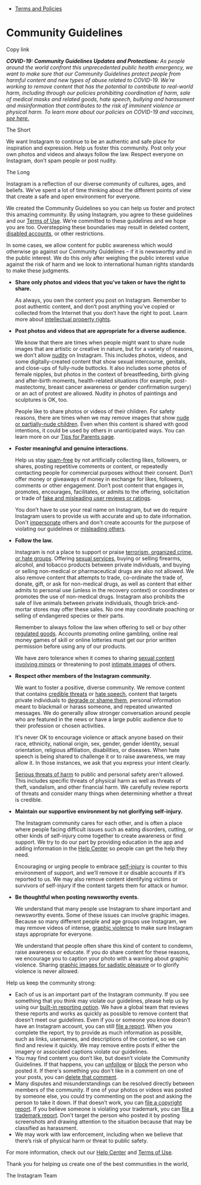 * [Terms and Policies](https://help.instagram.com/1417489251945243/?helpref=breadcrumb)

Community Guidelines
====================

Copy link

_**COVID-19: Community Guidelines Updates and Protections:** As people around the world confront this unprecedented public health emergency, we want to make sure that our Community Guidelines protect people from harmful content and new types of abuse related to COVID-19. We’re working to remove content that has the potential to contribute to real-world harm, including through our policies prohibiting coordination of harm, sale of medical masks and related goods, hate speech, bullying and harassment and misinformation that contributes to the risk of imminent violence or physical harm. To learn more about our policies on COVID-19 and vaccines, [see here.](https://help.instagram.com/697825587576762?helpref=faq_content)_

The Short

We want Instagram to continue to be an authentic and safe place for inspiration and expression. Help us foster this community. Post only your own photos and videos and always follow the law. Respect everyone on Instagram, don’t spam people or post nudity.

The Long

Instagram is a reflection of our diverse community of cultures, ages, and beliefs. We’ve spent a lot of time thinking about the different points of view that create a safe and open environment for everyone.

We created the Community Guidelines so you can help us foster and protect this amazing community. By using Instagram, you agree to these guidelines and our [Terms of Use](https://www.instagram.com/legal/terms). We’re committed to these guidelines and we hope you are too. Overstepping these boundaries may result in deleted content, [disabled accounts](https://help.instagram.com/366993040048856?helpref=faq_content), or other restrictions.

In some cases, we allow content for public awareness which would otherwise go against our Community Guidelines – if it is newsworthy and in the public interest. We do this only after weighing the public interest value against the risk of harm and we look to international human rights standards to make these judgments.

* **Share only photos and videos that you’ve taken or have the right to share.**
    
    As always, you own the content you post on Instagram. Remember to post authentic content, and don’t post anything you’ve copied or collected from the Internet that you don’t have the right to post. Learn more about [intellectual property rights](https://help.instagram.com/126382350847838?helpref=faq_content).
    
* **Post photos and videos that are appropriate for a diverse audience.**
    
    We know that there are times when people might want to share nude images that are artistic or creative in nature, but for a variety of reasons, we don’t allow [nudity](https://l.instagram.com/?u=https%3A%2F%2Fwww.facebook.com%2Fcommunitystandards%2Fadult_nudity_sexual_activity&e=AT3PfIFkWnyVKucCjtq5SVNSxtRWDT7cyL0uq3T7KtPpcy9Tn8-MbSUlKhDyOwApK4yq-li73ZY2wuI1fr3VbZ11gdAHlmQ6ViljNLY7SeIabgu-0VNqV_d9nSx92bcwoV0u64-12J8NsxrB5J0TnA) on Instagram. This includes photos, videos, and some digitally-created content that show sexual intercourse, genitals, and close-ups of fully-nude buttocks. It also includes some photos of female nipples, but photos in the context of breastfeeding, birth giving and after-birth moments, health-related situations (for example, post-mastectomy, breast cancer awareness or gender confirmation surgery) or an act of protest are allowed. Nudity in photos of paintings and sculptures is OK, too.
    
    People like to share photos or videos of their children. For safety reasons, there are times when we may remove images that show [nude or partially-nude children](https://l.instagram.com/?u=https%3A%2F%2Fwww.facebook.com%2Fcommunitystandards%2Fchild_nudity_sexual_exploitation&e=AT3PfIFkWnyVKucCjtq5SVNSxtRWDT7cyL0uq3T7KtPpcy9Tn8-MbSUlKhDyOwApK4yq-li73ZY2wuI1fr3VbZ11gdAHlmQ6ViljNLY7SeIabgu-0VNqV_d9nSx92bcwoV0u64-12J8NsxrB5J0TnA). Even when this content is shared with good intentions, it could be used by others in unanticipated ways. You can learn more on our [Tips for Parents page](https://help.instagram.com/154475974694511/?helpref=faq_content).
    
* **Foster meaningful and genuine interactions.**
    
    Help us stay [spam-free](https://l.instagram.com/?u=https%3A%2F%2Fwww.facebook.com%2Fcommunitystandards%2Fspam&e=AT3PfIFkWnyVKucCjtq5SVNSxtRWDT7cyL0uq3T7KtPpcy9Tn8-MbSUlKhDyOwApK4yq-li73ZY2wuI1fr3VbZ11gdAHlmQ6ViljNLY7SeIabgu-0VNqV_d9nSx92bcwoV0u64-12J8NsxrB5J0TnA) by not artificially collecting likes, followers, or shares, posting repetitive comments or content, or repeatedly contacting people for commercial purposes without their consent. Don’t offer money or giveaways of money in exchange for likes, followers, comments or other engagement. Don’t post content that engages in, promotes, encourages, facilitates, or admits to the offering, solicitation or trade of [fake and misleading user reviews or ratings](https://l.instagram.com/?u=https%3A%2F%2Fwww.facebook.com%2Fcommunitystandards%2Ffraud_deception&e=AT3PfIFkWnyVKucCjtq5SVNSxtRWDT7cyL0uq3T7KtPpcy9Tn8-MbSUlKhDyOwApK4yq-li73ZY2wuI1fr3VbZ11gdAHlmQ6ViljNLY7SeIabgu-0VNqV_d9nSx92bcwoV0u64-12J8NsxrB5J0TnA).
    
    You don’t have to use your real name on Instagram, but we do require Instagram users to provide us with accurate and up to date information. Don't [impersonate](https://l.instagram.com/?u=https%3A%2F%2Fwww.facebook.com%2Fcommunitystandards%2Fmisrepresentation&e=AT3PfIFkWnyVKucCjtq5SVNSxtRWDT7cyL0uq3T7KtPpcy9Tn8-MbSUlKhDyOwApK4yq-li73ZY2wuI1fr3VbZ11gdAHlmQ6ViljNLY7SeIabgu-0VNqV_d9nSx92bcwoV0u64-12J8NsxrB5J0TnA) others and don't create accounts for the purpose of violating our guidelines or [misleading others](https://l.instagram.com/?u=https%3A%2F%2Ftransparency.fb.com%2Fpolicies%2Fcommunity-standards%2Finauthentic-behavior%2F&e=AT3PfIFkWnyVKucCjtq5SVNSxtRWDT7cyL0uq3T7KtPpcy9Tn8-MbSUlKhDyOwApK4yq-li73ZY2wuI1fr3VbZ11gdAHlmQ6ViljNLY7SeIabgu-0VNqV_d9nSx92bcwoV0u64-12J8NsxrB5J0TnA).
    
* **Follow the law.**
    
    Instagram is not a place to support or praise [terrorism, organized crime, or hate groups](https://l.instagram.com/?u=https%3A%2F%2Fwww.facebook.com%2Fcommunitystandards%2Fdangerous_individuals_organizations&e=AT3PfIFkWnyVKucCjtq5SVNSxtRWDT7cyL0uq3T7KtPpcy9Tn8-MbSUlKhDyOwApK4yq-li73ZY2wuI1fr3VbZ11gdAHlmQ6ViljNLY7SeIabgu-0VNqV_d9nSx92bcwoV0u64-12J8NsxrB5J0TnA). Offering [sexual services](https://l.instagram.com/?u=https%3A%2F%2Fwww.facebook.com%2Fcommunitystandards%2Fsexual_solicitation&e=AT3PfIFkWnyVKucCjtq5SVNSxtRWDT7cyL0uq3T7KtPpcy9Tn8-MbSUlKhDyOwApK4yq-li73ZY2wuI1fr3VbZ11gdAHlmQ6ViljNLY7SeIabgu-0VNqV_d9nSx92bcwoV0u64-12J8NsxrB5J0TnA), buying or selling firearms, alcohol, and tobacco products between private individuals, and buying or selling non-medical or pharmaceutical drugs are also not allowed. We also remove content that attempts to trade, co-ordinate the trade of, donate, gift, or ask for non-medical drugs, as well as content that either admits to personal use (unless in the recovery context) or coordinates or promotes the use of non-medical drugs. Instagram also prohibits the sale of live animals between private individuals, though brick-and-mortar stores may offer these sales. No one may coordinate poaching or selling of endangered species or their parts.
    
    Remember to always follow the law when offering to sell or buy other [regulated goods](https://l.instagram.com/?u=https%3A%2F%2Fwww.facebook.com%2Fcommunitystandards%2Fregulated_goods&e=AT3PfIFkWnyVKucCjtq5SVNSxtRWDT7cyL0uq3T7KtPpcy9Tn8-MbSUlKhDyOwApK4yq-li73ZY2wuI1fr3VbZ11gdAHlmQ6ViljNLY7SeIabgu-0VNqV_d9nSx92bcwoV0u64-12J8NsxrB5J0TnA). Accounts promoting online gambling, online real money games of skill or online lotteries must get our prior written permission before using any of our products.
    
    We have zero tolerance when it comes to sharing [sexual content involving minors](https://l.instagram.com/?u=https%3A%2F%2Fwww.facebook.com%2Fcommunitystandards%2Fchild_nudity_sexual_exploitation&e=AT3PfIFkWnyVKucCjtq5SVNSxtRWDT7cyL0uq3T7KtPpcy9Tn8-MbSUlKhDyOwApK4yq-li73ZY2wuI1fr3VbZ11gdAHlmQ6ViljNLY7SeIabgu-0VNqV_d9nSx92bcwoV0u64-12J8NsxrB5J0TnA) or threatening to post [intimate images](https://l.instagram.com/?u=https%3A%2F%2Fwww.facebook.com%2Fcommunitystandards%2Fsexual_exploitation_adults&e=AT3PfIFkWnyVKucCjtq5SVNSxtRWDT7cyL0uq3T7KtPpcy9Tn8-MbSUlKhDyOwApK4yq-li73ZY2wuI1fr3VbZ11gdAHlmQ6ViljNLY7SeIabgu-0VNqV_d9nSx92bcwoV0u64-12J8NsxrB5J0TnA) of others.
    
* **Respect other members of the Instagram community.**
    
    We want to foster a positive, diverse community. We remove content that contains [credible threats](https://l.instagram.com/?u=https%3A%2F%2Fwww.facebook.com%2Fcommunitystandards%2Fcredible_violence&e=AT3PfIFkWnyVKucCjtq5SVNSxtRWDT7cyL0uq3T7KtPpcy9Tn8-MbSUlKhDyOwApK4yq-li73ZY2wuI1fr3VbZ11gdAHlmQ6ViljNLY7SeIabgu-0VNqV_d9nSx92bcwoV0u64-12J8NsxrB5J0TnA) or [hate speech](https://l.instagram.com/?u=https%3A%2F%2Fwww.facebook.com%2Fcommunitystandards%2Fhate_speech&e=AT3PfIFkWnyVKucCjtq5SVNSxtRWDT7cyL0uq3T7KtPpcy9Tn8-MbSUlKhDyOwApK4yq-li73ZY2wuI1fr3VbZ11gdAHlmQ6ViljNLY7SeIabgu-0VNqV_d9nSx92bcwoV0u64-12J8NsxrB5J0TnA), content that targets private individuals to [degrade or shame them](https://l.instagram.com/?u=https%3A%2F%2Fwww.facebook.com%2Fcommunitystandards%2Fbullying&e=AT3PfIFkWnyVKucCjtq5SVNSxtRWDT7cyL0uq3T7KtPpcy9Tn8-MbSUlKhDyOwApK4yq-li73ZY2wuI1fr3VbZ11gdAHlmQ6ViljNLY7SeIabgu-0VNqV_d9nSx92bcwoV0u64-12J8NsxrB5J0TnA), personal information meant to blackmail or harass someone, and repeated unwanted messages. We do generally allow stronger conversation around people who are featured in the news or have a large public audience due to their profession or chosen activities.
    
    It's never OK to encourage violence or attack anyone based on their race, ethnicity, national origin, sex, gender, gender identity, sexual orientation, religious affiliation, disabilities, or diseases. When hate speech is being shared to challenge it or to raise awareness, we may allow it. In those instances, we ask that you express your intent clearly.
    
    [Serious threats of harm](https://l.instagram.com/?u=https%3A%2F%2Fwww.facebook.com%2Fcommunitystandards%2Fcredible_violence&e=AT3PfIFkWnyVKucCjtq5SVNSxtRWDT7cyL0uq3T7KtPpcy9Tn8-MbSUlKhDyOwApK4yq-li73ZY2wuI1fr3VbZ11gdAHlmQ6ViljNLY7SeIabgu-0VNqV_d9nSx92bcwoV0u64-12J8NsxrB5J0TnA) to public and personal safety aren't allowed. This includes specific threats of physical harm as well as threats of theft, vandalism, and other financial harm. We carefully review reports of threats and consider many things when determining whether a threat is credible.
    
* **Maintain our supportive environment by not glorifying self-injury.**
    
    The Instagram community cares for each other, and is often a place where people facing difficult issues such as eating disorders, cutting, or other kinds of self-injury come together to create awareness or find support. We try to do our part by providing education in the app and adding information in the [Help Center](https://help.instagram.com/) so people can get the help they need.
    
    Encouraging or urging people to embrace [self-injury](https://l.instagram.com/?u=https%3A%2F%2Fwww.facebook.com%2Fcommunitystandards%2Fsuicide_self_injury_violence&e=AT3PfIFkWnyVKucCjtq5SVNSxtRWDT7cyL0uq3T7KtPpcy9Tn8-MbSUlKhDyOwApK4yq-li73ZY2wuI1fr3VbZ11gdAHlmQ6ViljNLY7SeIabgu-0VNqV_d9nSx92bcwoV0u64-12J8NsxrB5J0TnA) is counter to this environment of support, and we’ll remove it or disable accounts if it’s reported to us. We may also remove content identifying victims or survivors of self-injury if the content targets them for attack or humor.
    
* **Be thoughtful when posting newsworthy events.**
    
    We understand that many people use Instagram to share important and newsworthy events. Some of these issues can involve graphic images. Because so many different people and age groups use Instagram, we may remove videos of intense, [graphic violence](https://l.instagram.com/?u=https%3A%2F%2Fwww.facebook.com%2Fcommunitystandards%2Fgraphic_violence&e=AT3PfIFkWnyVKucCjtq5SVNSxtRWDT7cyL0uq3T7KtPpcy9Tn8-MbSUlKhDyOwApK4yq-li73ZY2wuI1fr3VbZ11gdAHlmQ6ViljNLY7SeIabgu-0VNqV_d9nSx92bcwoV0u64-12J8NsxrB5J0TnA) to make sure Instagram stays appropriate for everyone.
    
    We understand that people often share this kind of content to condemn, raise awareness or educate. If you do share content for these reasons, we encourage you to caption your photo with a warning about graphic violence. Sharing [graphic images for sadistic pleasure](https://l.instagram.com/?u=https%3A%2F%2Fwww.facebook.com%2Fcommunitystandards%2Fcruel_insensitive&e=AT3PfIFkWnyVKucCjtq5SVNSxtRWDT7cyL0uq3T7KtPpcy9Tn8-MbSUlKhDyOwApK4yq-li73ZY2wuI1fr3VbZ11gdAHlmQ6ViljNLY7SeIabgu-0VNqV_d9nSx92bcwoV0u64-12J8NsxrB5J0TnA) or to glorify violence is never allowed.
    

Help us keep the community strong:

* Each of us is an important part of the Instagram community. If you see something that you think may violate our guidelines, please help us by using our [built-in reporting option](https://help.instagram.com/165828726894770?helpref=faq_content). We have a global team that reviews these reports and works as quickly as possible to remove content that doesn’t meet our guidelines. Even if you or someone you know doesn’t have an Instagram account, you can still [file a report](https://help.instagram.com/contact/383679321740945). When you complete the report, try to provide as much information as possible, such as links, usernames, and descriptions of the content, so we can find and review it quickly. We may remove entire posts if either the imagery or associated captions violate our guidelines.
* You may find content you don’t like, but doesn’t violate the Community Guidelines. If that happens, you can [unfollow](https://help.instagram.com/286340048138725?helpref=faq_content) or [block](https://help.instagram.com/426700567389543/?helpref=faq_content) the person who posted it. If there's something you don't like in a comment on one of your posts, you can [delete that comment](https://help.instagram.com/289098941190483?helpref=faq_content).
* Many disputes and misunderstandings can be resolved directly between members of the community. If one of your photos or videos was posted by someone else, you could try commenting on the post and asking the person to take it down. If that doesn’t work, you can [file a copyright report](https://help.instagram.com/126382350847838?helpref=faq_content). If you believe someone is violating your trademark, you can [file a trademark report](https://help.instagram.com/222826637847963?helpref=faq_content). Don't target the person who posted it by posting screenshots and drawing attention to the situation because that may be classified as harassment.
* We may work with law enforcement, including when we believe that there’s risk of physical harm or threat to public safety.

For more information, check out our [Help Center](https://help.instagram.com/) and [Terms of Use](https://l.instagram.com/?u=http%3A%2F%2Finstagram.com%2Flegal%2Fterms%2F%23&e=AT3PfIFkWnyVKucCjtq5SVNSxtRWDT7cyL0uq3T7KtPpcy9Tn8-MbSUlKhDyOwApK4yq-li73ZY2wuI1fr3VbZ11gdAHlmQ6ViljNLY7SeIabgu-0VNqV_d9nSx92bcwoV0u64-12J8NsxrB5J0TnA).

Thank you for helping us create one of the best communities in the world,

The Instagram Team